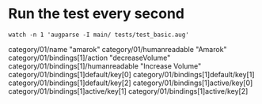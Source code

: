 # Run the test every second

`
watch -n 1 'augparse -I main/ tests/test_basic.aug'
`

category/01/name "amarok"
category/01/humanreadable "Amarok"
category/01/bindings[1]/action "decreaseVolume"
category/01/bindings[1]/humanreadable "Increase Volume"
category/01/bindings[1]default/key[0]
category/01/bindings[1]default/key[1]
category/01/bindings[1]default/key[2]
category/01/bindings[1]active/key[0]
category/01/bindings[1]active/key[1]
category/01/bindings[1]active/key[2]